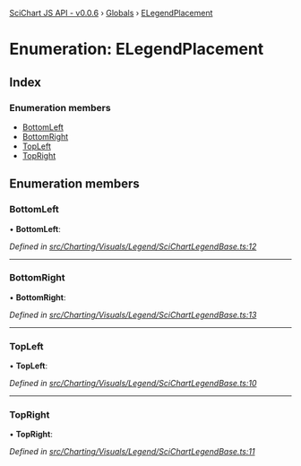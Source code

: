 [SciChart JS API - v0.0.6](../README.md) › [Globals](../globals.md) › [ELegendPlacement](elegendplacement.md)

# Enumeration: ELegendPlacement

## Index

### Enumeration members

* [BottomLeft](elegendplacement.md#bottomleft)
* [BottomRight](elegendplacement.md#bottomright)
* [TopLeft](elegendplacement.md#topleft)
* [TopRight](elegendplacement.md#topright)

## Enumeration members

###  BottomLeft

• **BottomLeft**:

*Defined in [src/Charting/Visuals/Legend/SciChartLegendBase.ts:12](https://github.com/ABTSoftware/SciChart.Dev/blob/34ff3115c2/Web/src/SciChart/src/Charting/Visuals/Legend/SciChartLegendBase.ts#L12)*

___

###  BottomRight

• **BottomRight**:

*Defined in [src/Charting/Visuals/Legend/SciChartLegendBase.ts:13](https://github.com/ABTSoftware/SciChart.Dev/blob/34ff3115c2/Web/src/SciChart/src/Charting/Visuals/Legend/SciChartLegendBase.ts#L13)*

___

###  TopLeft

• **TopLeft**:

*Defined in [src/Charting/Visuals/Legend/SciChartLegendBase.ts:10](https://github.com/ABTSoftware/SciChart.Dev/blob/34ff3115c2/Web/src/SciChart/src/Charting/Visuals/Legend/SciChartLegendBase.ts#L10)*

___

###  TopRight

• **TopRight**:

*Defined in [src/Charting/Visuals/Legend/SciChartLegendBase.ts:11](https://github.com/ABTSoftware/SciChart.Dev/blob/34ff3115c2/Web/src/SciChart/src/Charting/Visuals/Legend/SciChartLegendBase.ts#L11)*
